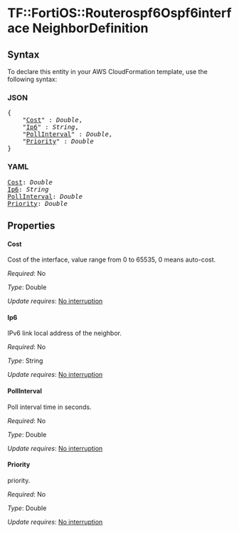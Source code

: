 # TF::FortiOS::Routerospf6Ospf6interface NeighborDefinition

## Syntax

To declare this entity in your AWS CloudFormation template, use the following syntax:

### JSON

<pre>
{
    "<a href="#cost" title="Cost">Cost</a>" : <i>Double</i>,
    "<a href="#ip6" title="Ip6">Ip6</a>" : <i>String</i>,
    "<a href="#pollinterval" title="PollInterval">PollInterval</a>" : <i>Double</i>,
    "<a href="#priority" title="Priority">Priority</a>" : <i>Double</i>
}
</pre>

### YAML

<pre>
<a href="#cost" title="Cost">Cost</a>: <i>Double</i>
<a href="#ip6" title="Ip6">Ip6</a>: <i>String</i>
<a href="#pollinterval" title="PollInterval">PollInterval</a>: <i>Double</i>
<a href="#priority" title="Priority">Priority</a>: <i>Double</i>
</pre>

## Properties

#### Cost

Cost of the interface, value range from 0 to 65535, 0 means auto-cost.

_Required_: No

_Type_: Double

_Update requires_: [No interruption](https://docs.aws.amazon.com/AWSCloudFormation/latest/UserGuide/using-cfn-updating-stacks-update-behaviors.html#update-no-interrupt)

#### Ip6

IPv6 link local address of the neighbor.

_Required_: No

_Type_: String

_Update requires_: [No interruption](https://docs.aws.amazon.com/AWSCloudFormation/latest/UserGuide/using-cfn-updating-stacks-update-behaviors.html#update-no-interrupt)

#### PollInterval

Poll interval time in seconds.

_Required_: No

_Type_: Double

_Update requires_: [No interruption](https://docs.aws.amazon.com/AWSCloudFormation/latest/UserGuide/using-cfn-updating-stacks-update-behaviors.html#update-no-interrupt)

#### Priority

priority.

_Required_: No

_Type_: Double

_Update requires_: [No interruption](https://docs.aws.amazon.com/AWSCloudFormation/latest/UserGuide/using-cfn-updating-stacks-update-behaviors.html#update-no-interrupt)

